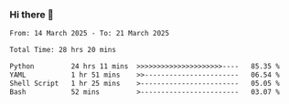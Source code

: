 ### Hi there 👋

<!--
**ututono/ututono** is a ✨ _special_ ✨ repository because its `README.md` (this file) appears on your GitHub profile.

Here are some ideas to get you started:

- 🔭 I’m currently working on ...
- 🌱 I’m currently learning ...
- 👯 I’m looking to collaborate on ...
- 🤔 I’m looking for help with ...
- 💬 Ask me about ...
- 📫 How to reach me: ...
- 😄 Pronouns: ...
- ⚡ Fun fact: ...
-->



<!--START_SECTION:waka-->

```txt
From: 14 March 2025 - To: 21 March 2025

Total Time: 28 hrs 20 mins

Python         24 hrs 11 mins  >>>>>>>>>>>>>>>>>>>>>----   85.35 %
YAML           1 hr 51 mins    >>-----------------------   06.54 %
Shell Script   1 hr 25 mins    >------------------------   05.05 %
Bash           52 mins         >------------------------   03.07 %
```

<!--END_SECTION:waka-->
